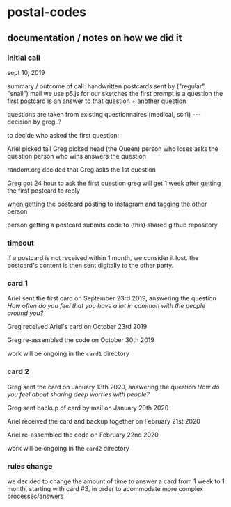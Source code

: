 # postal-codes

## documentation / notes on how we did it

### initial call

sept 10, 2019

summary / outcome of call:
handwritten postcards sent by ("regular", "snail") mail
we use p5.js for our sketches
the first prompt is a question
the first postcard is an answer to that question + another question

questions are taken from existing questionnaires (medical, scifi) --- decision by greg..?

to decide who asked the first question:

Ariel picked tail
Greg picked head (the Queen)
person who loses asks the question
person who wins answers the question

random.org decided that Greg asks the 1st question

Greg got 24 hour to ask the first question
greg will get 1 week after getting the first postcard to reply

when getting the postcard
posting to instagram and tagging the other person

person getting a postcard submits code to (this) shared github repository 

### timeout

if a postcard is not received within 1 month, we consider it lost. the postcard's content is then sent digitally to the other party.

### card 1

Ariel sent the first card on September 23rd 2019, answering the question *How often do you feel that you have a lot in common with the people around you?*

Greg received Ariel's card on October 23rd 2019

Greg re-assembled the code on October 30th 2019

work will be ongoing in the `card1` directory

### card 2

Greg sent the card on January 13th 2020, answering the question *How do you feel about sharing deep worries with people?*

Greg sent backup of card by mail on January 20th 2020

Ariel received the card and backup together on February 21st 2020

Ariel re-assembled the code on February 22nd 2020

work will be ongoing in the `card2` directory

### rules change

we decided to change the amount of time to answer a card from 1 week to 1 month, starting with card #3, in order to acommodate more complex processes/answers





